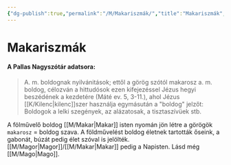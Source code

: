 ```yaml
---
{"dg-publish":true,"permalink":"/M/Makariszmák/","title":"Makariszmák","tags":["dg_uploaded"],"created":"2023-11-22T01:09","updated":"2023-11-22T01:09"}
---
```



# Makariszmák

#### A Pallas Nagyszótár adatsora:

> A. m. boldognak nyilvánitások; ettől a görög szótól makarosz a. m. boldog, célozván a hittudósok ezen kifejezéssel Jézus hegyi beszédének a kezdetére (Máté ev. 5, 3-11.), ahol Jézus [[K/Kilenc\|kilenc]]szer használja egymásután a "boldog" jelzőt: Boldogok a lelki szegények, az alázatosak, a tisztaszívüek stb.  

A fölművelő boldog [[M/Makar\|Makar]] isten nyomán jön létre a görögök `makarosz` = boldog szava. A földművelést boldog életnek tartották őseink, a gabonát, búzát pedig élet szóval is jelölték. [[M/Magor\|Magor]]/[[M/Makar\|Makar]] pedig a Napisten. Lásd még [[M/Mago\|Mago]].  